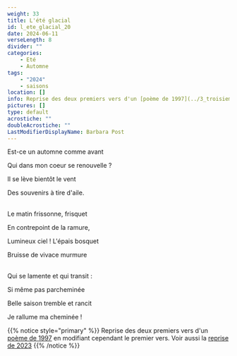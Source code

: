 ```yaml
---
weight: 33
title: L'été glacial
id: l_ete_glacial_20
date: 2024-06-11
verseLength: 8
divider: ""
categories:
    - Eté
    - Automne
tags:
    - "2024"
    - saisons
location: []
info: Reprise des deux premiers vers d'un [poème de 1997](../3_troisieme_saison/est_ce_un_automne) en modifiant cependant le premier vers. Voir aussi la [reprise de 2023](../18_dix_huitieme_saison/saisons)
pictures: []
type: default
acrostiche: ""
doubleAcrostiche: ""
LastModifierDisplayName: Barbara Post
---
```

Est-ce un automne comme avant

Qui dans mon coeur se renouvelle ?

Il se lève bientôt le vent

Des souvenirs à tire d'aile.

 \
Le matin frissonne, frisquet

En contrepoint de la ramure,

Lumineux ciel ! L'épais bosquet

Bruisse de vivace murmure

 \
Qui se lamente et qui transit :

Si même pas parcheminée

Belle saison tremble et rancit

Je rallume ma cheminée !

<!-- FM:Snippet:Start data:{"id":"_simpleNotice","fields":[{"name":"content","value":"Reprise des deux premiers vers d'un [poème de 1997](../3_troisieme_saison/est_ce_un_automne) en modifiant cependant le premier vers. Voir aussi la [reprise de 2023](../18_dix_huitieme_saison/saisons)"}]} -->
{{% notice style="primary" %}}
Reprise des deux premiers vers d'un [poème de 1997](../3_troisieme_saison/est_ce_un_automne) en modifiant cependant le premier vers. Voir aussi la [reprise de 2023](../18_dix_huitieme_saison/saisons)
{{% /notice %}}
<!-- FM:Snippet:End -->